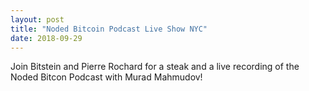 ```yaml
---
layout: post
title: "Noded Bitcoin Podcast Live Show NYC"
date: 2018-09-29
---
```


Join Bitstein and Pierre Rochard for a steak and a live recording of the Noded Bitcon Podcast with Murad Mahmudov!
